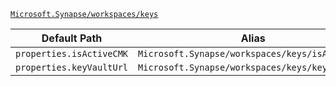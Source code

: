[`Microsoft.Synapse/workspaces/keys`](https://docs.microsoft.com/en-us/azure/templates/microsoft.synapse/workspaces/keys)

| Default Path | Alias |
|---|---|
| `properties.isActiveCMK` | `Microsoft.Synapse/workspaces/keys/isActiveCMK` |
| `properties.keyVaultUrl` | `Microsoft.Synapse/workspaces/keys/keyVaultUrl` |

